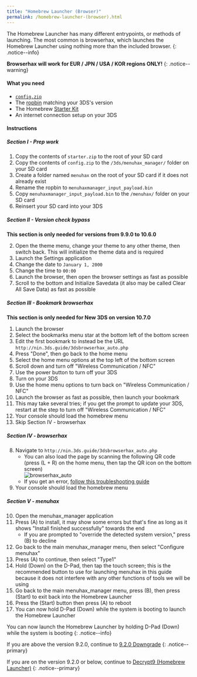 ```yaml
---
title: "Homebrew Launcher (Browser)"
permalink: /homebrew-launcher-(browser).html
---
```


The Homebrew Launcher has many different entrypoints, or methods of launching. The most common is browserhax, which launches the Homebrew Launcher using nothing more than the included browser.
{: .notice--info}

**Browserhax will work for EUR / JPN / USA / KOR regions ONLY!**
{: .notice--warning}

#### What you need

+ [`config.zip`](images/config.zip)
+ The [ropbin](https://smealum.github.io/3ds/#otherapp) matching your 3DS's version
+ The Homebrew [Starter Kit](http://smealum.github.io/ninjhax2/starter.zip)
+ An internet connection setup on your 3DS

#### Instructions

##### Section I -  Prep work

1. Copy the contents of `starter.zip` to the root of your SD card
2. Copy the contents of `config.zip` to the `/3ds/menuhax_manager/` folder on your SD card
3. Create a folder named `menuhax` on the root of your SD card if it does not already exist
4. Rename the ropbin to `menuhaxmanager_input_payload.bin`
5. Copy `menuhaxmanager_input_payload.bin` to the `/menuhax/` folder on your SD card
4. Reinsert your SD card into your 3DS

##### Section II -  Version check bypass

**This section is only needed for versions from 9.9.0 to 10.6.0**

2. Open the theme menu, change your theme to any other theme, then switch back. This will initialize the theme data and is required
3. Launch the Settings application
4. Change the date to `January 1, 2000`
5. Change the time to `00:00`
6. Launch the browser, then open the browser settings as fast as possible
7. Scroll to the bottom and Initialize Savedata (it also may be called Clear All Save Data) as fast as possible

##### Section III -  Bookmark browserhax

**This section is only needed for New 3DS on version 10.7.0**

1. Launch the browser
2. Select the bookmarks menu star at the bottom left of the bottom screen
3. Edit the first bookmark to instead be the URL `http://nin.3ds.guide/3dsbrowserhax_auto.php`
4. Press "Done", then go back to the home menu
5. Select the home menu options at the top left of the bottom screen
6. Scroll down and turn off "Wireless Communication / NFC"
7. Use the power button to turn off your 3DS
8. Turn on your 3DS
9. Use the home menu options to turn back on "Wireless Communication / NFC"
10. Launch the browser as fast as possible, then launch your bookmark
11. This may take several tries; if you get the prompt to update your 3DS, restart at the step to turn off "Wireless Communication / NFC"
12. Your console should load the homebrew menu
13. Skip Section IV -  browserhax

##### Section IV -  browserhax

8. Navigate to `http://nin.3ds.guide/3dsbrowserhax_auto.php`
    + You can also load the page by scanning the following QR code (press (L + R) on the home menu, then tap the QR icon on the bottom screen)     
![browserhax_auto](http://nin.3ds.guide/3dsbrowserhax_auto_qrcode.png)
    + If you get an error, [follow this troubleshooting guide](troubleshooting#ts_browser)
9. Your console should load the homebrew menu

##### Section V -  menuhax

10. Open the menuhax_manager application
11. Press (A) to install, it may show some errors but that's fine as long as it shows "Install finished successfully" towards the end
    + If you are prompted to "override the detected system version," press (B) to decline
12. Go back to the main menuhax_manager menu, then select "Configure menuhax"
13. Press (A) to continue, then select "Type1"
14. Hold (Down) on the D-Pad, then tap the touch screen; this is the recommended button to use for launching menuhax in this guide because it does not interfere with any other functions of tools we will be using
15. Go back to the main menuhax_manager menu, press (B), then press (Start) to exit back into the Homebrew Launcher
16. Press the (Start) button then press (A) to reboot
17. You can now hold D-Pad (Down) while the system is booting to launch the Homebrew Launcher

You can now launch the Homebrew Launcher by holding D-Pad (Down) while the system is booting
{: .notice--info}

If you are above the version 9.2.0, continue to [9.2.0 Downgrade](9.2.0-downgrade)
{: .notice--primary}

If you are on the version 9.2.0 or below, continue to [Decrypt9 (Homebrew Launcher)](decrypt9-(homebrew-launcher))
{: .notice--primary}

